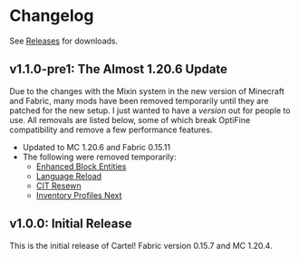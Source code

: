 # Changelog

See [Releases](https://github.com/CartelModpack/Cartel/releases) for downloads.

## v1.1.0-pre1: The Almost 1.20.6 Update

Due to the changes with the Mixin system in the new version of Minecraft and Fabric, many mods have been removed temporarily until they are patched for the new setup. I just wanted to have a *version* out for people to use. All removals are listed below, some of which break OptiFine compatibility and remove a few performance features.

- Updated to MC 1.20.6 and Fabric 0.15.11
- The following were removed temporarily:
  - [Enhanced Block Entities](https://modrinth.com/mod/ebe)
  - [Language Reload](https://modrinth.com/mod/language-reload)
  - [CIT Resewn](https://modrinth.com/mod/cit-resewn)
  - [Inventory Profiles Next](https://modrinth.com/mod/inventory-profiles-next)

## v1.0.0: Initial Release

This is the initial release of Cartel! Fabric version 0.15.7 and MC 1.20.4.